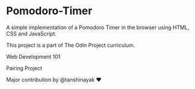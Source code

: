# Pomodoro-Timer

A simple implementation of a Pomodoro Timer in the browser using HTML, CSS and JavaScript.

This project is a part of The Odin Project curriculum.

Web Development 101

Pairing Project

Major contribution by @tanshinayak :heart:

